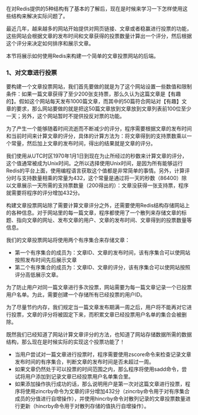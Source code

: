 在对Redis提供的5种结构有了基本的了解后，现在是时候来学习一下怎样使用这些结构来解决实际问题了。

最近几年，越来越多的网站开始提供对网页链接、文章或者稳赢进行投票的功能，这些网站会根据文章的发布时间和文章获得的投票数量计算出一个评分，然后根据这个评分来决定如何排序和展示文章。

本节将展示如何使用Redis来构建一个简单的文章投票网站的后端。

### 1、对文章进行投票

要构建一个文章投票网站，我们首先要做的就是为了这个网站设置一些数值和限制条件：如果一篇文章获得了至少200张支持票，那么久认为这篇文章是【有趣的】。假如这个网站每天发布1000篇文章，而其中的50篇符合网站对【有趣】文章的要求，那么网站要做的就是把这50篇文章放到文章放到文章列表前100位至少一天；另外，这个网站暂时不提供投反对票的功能。

为了产生一个能够随着时间流逝而不断减少的评分，程序需要根据文章的发布时间和当前时间来计算文章的评分，具体的计算方法为：将文章得到的支持票数乘以一个常量，然后加上文章的发布时间，得出的结果就是文章的评分。

我们使用从UTC时区1970年1月1日到现在为止所经过的秒数来计算文章的评分，这个值通常被成为Unix时间。之所以选择使用Unix时间，是因为所有能够运行Redis的平台上面，使用编程语言获取这个值都是非常简单的事情。另外，计算评分时与支持数量相乘的常量为432，这个常量是通过将一天的秒数（86400）除以文章展示一天所需的支持票数量（200得出的）：文章没获得一张支持票，程序就需要将程序的评分增加432分。

构建文章投票网站除了需要计算文章评分之外，还需要使用Redis结构存储网站上的各种信息。对于网站里的每一篇文章，程序都使用了一个散列来存储文章的标题、指向文章的网址、发布文章的用户、文章的发布时间、文章得到的投票数量等信息。

我们的文章投票网站将使用两个有序集合来存储文章：

* 第一个有序集合的成员为：文章ID、文章的发布时间，该有序集合可以使网站按照发布时间先后展示文章
* 第二个有序集合的成员为：文章ID、文章的评分，该有序集合可以使网站按照评分高低展示文章。

为了防止用户对同一篇文章进行多次投票，网站需要为每一篇文章记录一个已投票用户名单。为此，需要创建一个存储所有已经投票的用户ID。

为了尽量节约内存，我们规定当一篇文章发布期满一周之后，用户将不能再对它进行投票，文章的评分将被固定下来，而积累文章已经投票用户名单的集合会被删除。

既然我们已经知道了网站计算文章评分的方法，也知道了网站存储数据所需的数据结构，那么现在是时候实际的实现这个投票功能了！

* 当用户尝试对一篇文章进行投票时，程序需要使用zscore命令来检查记录文章发布时间的有序集合，判断文章的发布时间是否未超过一周。
* 如果文章仍然处于可以投票的时间范围之内，那么程序将使用sadd命令，尝试将用户添加到记录文章已经投票用户名单集合里。
* 如果添加操作执行成功的话，那么说明用户是第一次对这篇文章进行投票，程序将使用zincrby命令为文章的评分增加432分（zincrby命令用于对有序集合成员的分值进行自增操作），并使用hincrby命令对散列记录的文章投票数量进行更新（hincrby命令用于对散列存储的值执行自增操作）。



